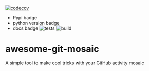 [![codecov](https://codecov.io/gh/justgigio/awesome-git-mosaic/graph/badge.svg?token=0ON0YL8EAH)](https://codecov.io/gh/justgigio/awesome-git-mosaic)
- Pypi badge
- python version badge
- docs badge
![tests](https://github.com/justgigio/awesome-git-mosaic/actions/workflows/tests.yml/badge.svg?event=workflow_call)
![build](https://github.com/justgigio/awesome-git-mosaic/actions/workflows/build.yml/badge.svg)
# awesome-git-mosaic
A simple tool to make cool tricks with your GitHub activity mosaic
